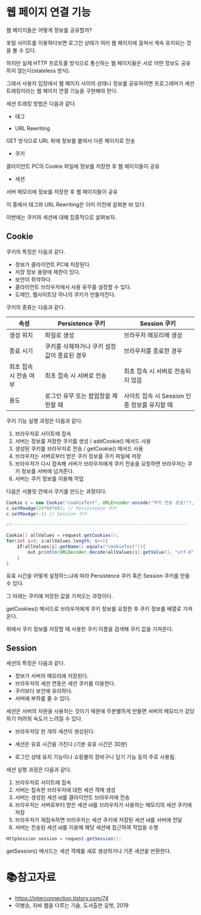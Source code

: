 # 웹 페이지 연결 기능

웹 페이지들은 어떻게 정보를 공유할까?

포털 사이트를 이용하다보면 로그인 상태가 여러 웹 페이지에 걸쳐서 계속 유지되는 것을 볼 수 있다.

하지만 실제 HTTP 프로토콜 방식으로 통신하는 웹 페이지들은 서로 어떤 정보도 공유하지 않는다(stateless 방식).

그래서 사용자 입장에서 웹 페이지 사이의 상태나 정보를 공유하려면 프로그래머가 세션 트래킹이라는 웹 페이지 연결 기능을 구현해야 한다.

세션 트래킹 방법은 다음과 같다.

- <hidden> 태그

- URL Rewriting

GET 방식으로 URL 뒤에 정보를 붙여서 다른 페이지로 전송

- 쿠키

클라이언트 PC의 Cookie 파일에 정보를 저장한 후 웹 페이지들이 공유

- 세션

서버 메모리에 정보를 저장한 후 웹 페이지들이 공유

이 중에서 <hidden>태그와 URL Rewriting은 이미 이전에 살펴본 바 있다.

이번에는 쿠키와 세션에 대해 집중적으로 살펴보자.

## Cookie

쿠키의 특징은 다음과 같다.

- 정보가 클라이언트 PC에 저장된다.
- 저장 정보 용량에 제한이 있다.
- 보안이 취약하다.
- 클라이언트 브라우저에서 사용 유무를 설정할 수 있다.
- 도메인, 웹사이트당 하나의 쿠키가 만들어진다.

쿠키의 종류는 다음과 같다.

| 속성            | Persistence 쿠키            | Session 쿠키                    |
| ------------- | ------------------------- | ----------------------------- |
| 생성 위치         | 파일로 생성                    | 브라우저 메모리에 생성                  |
| 종료 시기         | 쿠키를 삭제하거나 쿠키 설정 값이 종료된 경우 | 브라우저를 종료한 경우                  |
| 최초 접속 시 전송 여부 | 최초 접속 시 서버로 전송            | 최초 접속 시 서버로 전송되지 않음           |
| 용도            | 로그인 유무 또는 팝업창을 제한할 때      | 사이트 접속 시 Session 인증 정보를 유지할 때 |

쿠키 기능 실행 과정은 다음과 같다.

1. 브라우저로 사이트에 접속
2. 서버는 정보를 저장한 쿠키를 생성 / addCookie() 메서드 사용
3. 생성된 쿠키를 브라우저로 전송 / getCookie() 메서드 사용
4. 브라우저는 서버로부터 받은 쿠키 정보를 쿠키 파일에 저장
5. 브라우저가 다시 접속해 서버가 브라우저에게 쿠키 전송을 요청하면 브라우저는 쿠키 정보를 서버에 넘겨준다.
6. 서버는 쿠키 정보를 이용해 작업

다음은 서블릿 안에서 쿠키를 만드는 과정이다. 

```java
Cookie c = new Cookie("cookieTest", URLEncoder.encode("쿠키 전송 성공!"), "utf-8");
c.setMaxAge(24*60*60); // Persistence 쿠키
c.setMaxAge(-1) // Session 쿠키

//------------------------------------------------------------------

Cookie[] allValues = request.getCookies();
for(int i=0; i<allValues.length; i++){
    if(allValues[i].getName().equals("cookieTest")){
        out.println(URLDecoder.decode(allValues[i].getValue(), "utf-8");
    }
}
```

유효 시간을 어떻게 설정하느냐에 따라 Persistence 쿠키 혹은 Session 쿠키를 만들 수 있다.

그 아래는 쿠키에 저장된 값을 가져오는 과정이다.

getCookies() 메서드로 브라우저에게 쿠키 정보를 요청한 후 쿠키 정보를 배열로 가져온다.

위에서 쿠키 정보를 저장할 때 사용한 쿠키 이름을 검색해 쿠키 값을 가져온다.

## Session

세션의 특징은 다음과 같다.

- 정보가 서버의 메모리에 저장된다.
- 브라우저의 세션 연동은 세션 쿠키를 이용한다.
- 쿠키보다 보안에 유리하다.
- 서버에 부하를 줄 수 있다.

세션은 서버의 자원을 사용하는 것이기 때문에 무분별하게 만들면 서버의 메모리가 감당하기 어려워 속도가 느려질 수 있다.

- 브라우저당 한 개의 세션이 생성된다.

- 세션은 유효 시간을 가진다.(기본 유효 시간은 30분)

- 로그인 상태 유지 기능이나 쇼핑몰의 장바구니 담기 기능 등의 주로 사용됨.

세션 실행 과정은 다음과 같다.

1. 브라우저로 사이트에 접속
2. 서버는 접속한 브라우저에 대한 세션 객체 생성
3. 서버는 생성된 세션 id를 클라이언트 브라우저에 전송
4. 브라우저는 서버로부터 받은 세션 id를 브라우저가 사용하는 메모리의 세션 쿠키에 저장
5. 브라우저가 재접속하면 브라우저는 세션 쿠키에 저장된 세션 id를 서버에 전달
6. 서버는 전송된 세션 id를 이용해 해당 세션에 접근하여 작업을 수행

```java
HttpSession session = request.getSession();
```

getSession() 메서드는 세션 객체를 새로 생성하거나 기존 세션을 반환한다.

# :books:참고자료

- https://interconnection.tistory.com/74
- 이병승, 자바 웹을 다루는 기술, 도서출판 길벗, 2019